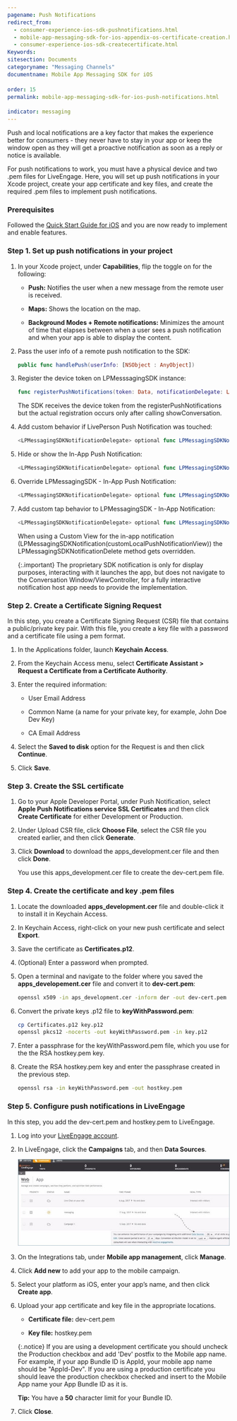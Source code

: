 ```yaml
---
pagename: Push Notifications
redirect_from:
  - consumer-experience-ios-sdk-pushnotifications.html
  - mobile-app-messaging-sdk-for-ios-appendix-os-certificate-creation.html
  - consumer-experience-ios-sdk-createcertificate.html
Keywords:
sitesection: Documents
categoryname: "Messaging Channels"
documentname: Mobile App Messaging SDK for iOS

order: 15
permalink: mobile-app-messaging-sdk-for-ios-push-notifications.html

indicator: messaging
---
```


Push and local notifications are a key factor that makes the experience better for consumers - they never have to stay in your app or keep the window open as they will get a proactive notification as soon as a reply or notice is available.

For push notifications to work, you must have a physical device and two .pem files for LiveEngage. Here, you will set up push notifications in your Xcode project, create your app certificate and key files, and create the required .pem files to implement push notifications.  

### Prerequisites

Followed the [Quick Start Guide for iOS](mobile-app-messaging-sdk-for-ios-quick-start.html) and you are now ready to implement and enable features.

### Step 1. Set up push notifications in your project

1. In your Xcode project, under **Capabilities**, flip the toggle on for the following:

   - **Push:** Notifies the user when a new message from the remote user is received.

   - **Maps:** Shows the location on the map.

   - **Background Modes + Remote notifications:** Minimizes the amount of time that elapses between when a user sees a push notification and when your app is able to display the content.


2. Pass the user info of a remote push notification to the SDK:

   ```swift
   public func handlePush(userInfo: [NSObject : AnyObject])
   ```

3. Register the device token on LPMesssagingSDK instance:

   ```swift
   func registerPushNotifications(token: Data, notificationDelegate: LPMessagingSDKNotificationDelegate? = nil, alternateBundleID: String? = nil, authenticationParams: LPAuthenticationParams? = nil)
   ```

   The SDK receives the device token from the registerPushNotifications but the actual registration occurs only after calling showConversation.

4. Add custom behavior if LivePerson Push Notification was touched:

   ```swift
   <LPMessagingSDKNotificationDelegate> optional func LPMessagingSDKNotification(didReceivePushNotification notification: LPNotification)
   ```

5. Hide or show the In-App Push Notification:

   ```swift
   <LPMessagingSDKNotificationDelegate> optional func LPMessagingSDKNotification(shouldShowPushNotification notification: LPNotification) -> Bool
   ```

6. Override LPMessagingSDK - In-App Push Notification:

   ```swift
   <LPMessagingSDKNotificationDelegate> optional func LPMessagingSDKNotification(customLocalPushNotificationView notification: LPNotification) -> UIView
   ```

7. Add custom tap behavior to LPMessagingSDK - In-App Notification:

   ```swift
   <LPMessagingSDKNotificationDelegate> optional func LPMessagingSDKNotification(notificationTapped notification: LPNotification)
   ```

   When using a Custom View for the in-app notification (LPMessagingSDKNotification(customLocalPushNotificationView)) the LPMessagingSDKNotificationDelete method gets overridden. 

   {:.important}
   The proprietary SDK notification is only for display purposes, interacting with it launches the app, but does not navigate to the Conversation Window/ViewController, for a fully interactive notification host app needs to provide the implementation.

### Step 2. Create a Certificate Signing Request

In this step, you create a Certificate Signing Request (CSR) file that contains a public/private key pair. With this file, you create a key file with a password and a certificate file using a pem format.

1. In the Applications folder, launch **Keychain Access**.

2. From the Keychain Access menu, select **Certificate Assistant > Request a Certificate from a Certificate Authority**. 

3. Enter the required information:

   - User Email Address

   - Common Name (a name for your private key, for example, John Doe Dev Key)

   - CA Email Address

4. Select the **Saved to disk** option for the Request is and then click **Continue**. 

5. Click **Save**. 

### Step 3. Create the SSL certificate

1. Go to your Apple Developer Portal, under Push Notification, select **Apple Push Notifications service SSL Certificates** and then click **Create Certificate** for either Development or Production.

2. Under Upload CSR file, click **Choose File**, select the CSR file you created earlier, and then click **Generate**.

3. Click **Download** to download the apps_development.cer file and then click **Done**. 

   You use this apps_development.cer file to create the dev-cert.pem file.

### Step 4. Create the certificate and key .pem files 

1. Locate the downloaded **apps_development.cer** file and double-click it to install it in Keychain Access.

2. In Keychain Access, right-click on your new push certificate and select **Export**.

3. Save the certificate as **Certificates.p12**.

4. (Optional) Enter a password when prompted.  

5. Open a terminal and navigate to the folder where you saved the **apps_developement.cer** file and convert it to **dev-cert.pem**:

    ```bash
    openssl x509 -in aps_development.cer -inform der -out dev-cert.pem
    ```

6. Convert the private keys .p12 file to **keyWithPassword.pem**:

    ```bash
    cp Certificates.p12 key.p12
    openssl pkcs12 -nocerts -out keyWithPassword.pem -in key.p12
    ```

7. Enter a passphrase for the keyWithPassword.pem file, which you use for the the RSA hostkey.pem key.

8. Create the RSA hostkey.pem key and enter the passphrase created in the previous step.

    ```bash
    openssl rsa -in keyWithPassword.pem -out hostkey.pem
    ```

### Step 5. Configure push notifications in LiveEngage
In this step, you add the dev-cert.pem and hostkey.pem to LiveEngage. 

1. Log into your [LiveEngage account](https://authentication.liveperson.net/login.html?lpservice=liveEngage&servicepath=a%2F~~accountid~~%2F%23%2C~~ssokey~~).

2. In LiveEngage, click the **Campaigns** tab, and then **Data Sources**.

   ![Data Sources](img/androiddatasources.jpg)

3. On the Integrations tab, under **Mobile app management**, click **Manage**.

4. Click **Add new** to add your app to the mobile campaign.

5. Select your platform as iOS, enter your app’s name, and then click **Create app**. 

6. Upload your app certificate and key file in the appropriate locations. 

   - **Certificate file:** dev-cert.pem

   - **Key file:** hostkey.pem

   {:.notice}
   If you are using a development certificate you should uncheck the Production checkbox and add 'Dev' postfix to the Mobile app name. For example, if your app Bundle ID is AppId, your mobile app name should be "AppId-Dev". If you are using a production certificate you should leave the production checkbox checked and insert to the Mobile App name your App Bundle ID as it is.

   **Tip:** You have a **50** character limit for your Bundle ID.

7. Click **Close**.
